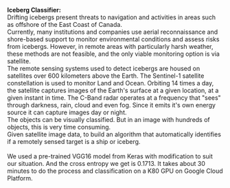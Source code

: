 <strong>Iceberg Classifier:</strong></br>
Drifting icebergs present threats to navigation and activities in areas such as offshore of the East Coast of Canada.
</br>
Currently, many institutions and companies use aerial reconnaissance and shore-based support to monitor environmental conditions and assess risks from icebergs. However, in remote areas with particularly harsh weather, these methods are not feasible, and the only viable monitoring option is via satellite.</br>
The remote sensing systems used to detect icebergs are housed on satellites over 600 kilometers above the Earth. The Sentinel-1 satellite constellation is used to monitor Land and Ocean. Orbiting 14 times a day, the satellite captures images of the Earth's surface at a given location, at a given instant in time. The C-Band radar operates at a frequency that "sees" through darkness, rain, cloud and even fog. Since it emits it's own energy source it can capture images day or night.</br>
The objects can be visually classified. But in an image with hundreds of objects, this is very time consuming. </br>
Given satellite image data, to build an algorithm that automatically identifies if a remotely sensed target is a ship or iceberg.</br>
</br>
We used a pre-trained VGG16 model from Keras with modification to suit our situation. And the cross entropy we get is 0.1713.
It takes about 30 minutes to do the process and classification on a K80 GPU on Google Cloud Platform.

